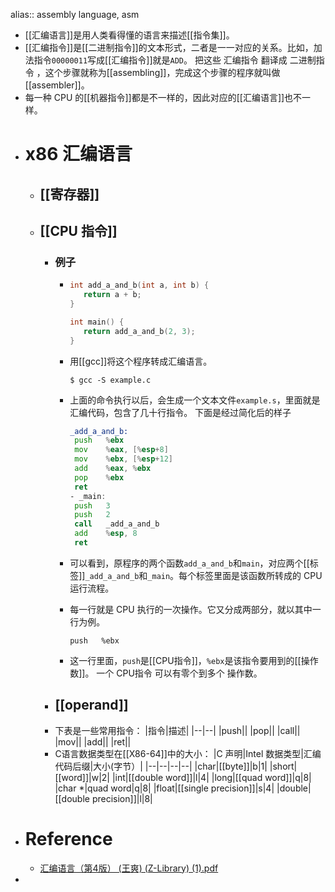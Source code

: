 alias:: assembly language, asm

- [[汇编语言]]是用人类看得懂的语言来描述[[指令集]]。
- [[汇编指令]]是[[二进制指令]]的文本形式，二者是一一对应的关系。比如，加法指令`00000011`写成[[汇编指令]]就是`ADD`。
  把这些 汇编指令 翻译成 二进制指令 ，这个步骤就称为[[assembling]]，完成这个步骤的程序就叫做[[assembler]]。
- 每一种 CPU 的[[机器指令]]都是不一样的，因此对应的[[汇编语言]]也不一样。
- # x86 汇编语言
	- ## [[寄存器]]
	- ## [[CPU 指令]]
		- ### 例子
			- ``` c
			  int add_a_and_b(int a, int b) {
			     return a + b;
			  }
			  
			  int main() {
			     return add_a_and_b(2, 3);
			  }
			  ```
			- 用[[gcc]]将这个程序转成汇编语言。
			  
			  ``` shell
			  $ gcc -S example.c
			  ```
			- 上面的命令执行以后，会生成一个文本文件`example.s`，里面就是汇编代码，包含了几十行指令。
			  下面是经过简化后的样子
			  ``` asm
			  _add_a_and_b:
			   push   %ebx
			   mov    %eax, [%esp+8] 
			   mov    %ebx, [%esp+12]
			   add    %eax, %ebx 
			   pop    %ebx 
			   ret
			  - _main:
			   push   3
			   push   2
			   call   _add_a_and_b 
			   add    %esp, 8
			   ret
			  ```
			- 可以看到，原程序的两个函数`add_a_and_b`和`main`，对应两个[[标签]]`_add_a_and_b`和`_main`。每个标签里面是该函数所转成的 CPU 运行流程。
			- 每一行就是 CPU 执行的一次操作。它又分成两部分，就以其中一行为例。
			  ```
			  push   %ebx
			  ```
			- 这一行里面，`push`是[[CPU指令]]，`%ebx`是该指令要用到的[[操作数]]。
			  一个 CPU指令 可以有零个到多个 操作数。
		- ## [[operand]]
		- 下表是一些常用指令：
		  |指令|描述|
		  |--|--|
		  |push||
		  |pop||
		  |call||
		  |mov||
		  |add||
		  |ret||
		- C语言数据类型在[[X86-64]]中的大小：
		  |C 声明|Intel 数据类型|汇编代码后缀|大小(字节）|
		  |--|--|--|--|
		  |char|[[byte]]|b|1|
		  |short|[[word]]|w|2|
		  |int|[[double word]]|l|4|
		  |long|[[quad word]]|q|8|
		  |char *|quad word|q|8|
		  |float|[[single precision]]|s|4|
		  |double|[[double precision]]|l|8|
- # Reference
	- [汇编语言（第4版） (王爽) (Z-Library) (1).pdf](../assets/汇编语言（第4版）_(王爽)_(Z-Library)_(1)_1699540385047_0.pdf)
-